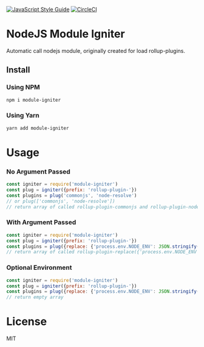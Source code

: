 
[![JavaScript Style Guide](https://img.shields.io/badge/code_style-standard-brightgreen.svg)](https://standardjs.com)
[![CircleCI](https://img.shields.io/circleci/project/github/ekoeryanto/module-igniter.svg)](https://circleci.com/gh/ekoeryanto/module-igniter)

# NodeJS Module Igniter 
Automatic call nodejs module, originally created for load rollup-plugins.

## Install

### Using NPM

```bash
npm i module-igniter
```
### Using Yarn
```bash
yarn add module-igniter
```

# Usage

### No Argument Passed

```js
const igniter = require('module-igniter')
const plug = igniter({prefix: 'rollup-plugin-'})
const plugins = plug('commonjs', 'node-resolve')
// or plug(['commonjs', 'node-resolve'])
// return array of called rollup-plugin-commonjs and rollup-plugin-node-resolve
```

### With Argument Passed

```js
const igniter = require('module-igniter')
const plug = igniter({prefix: 'rollup-plugin-'})
const plugins = plug({replace: {'process.env.NODE_ENV': JSON.stringify(environment)})
// return array of called rollup-plugin-replace({'process.env.NODE_ENV': JSON.stringify(environment)})
```

### Optional Environment
```js
const igniter = require('module-igniter')
const plug = igniter({prefix: 'rollup-plugin-'})
const plugins = plug({replace: {'process.env.NODE_ENV': JSON.stringify(environment)}, false)
// return empty array
```

# License
MIT
